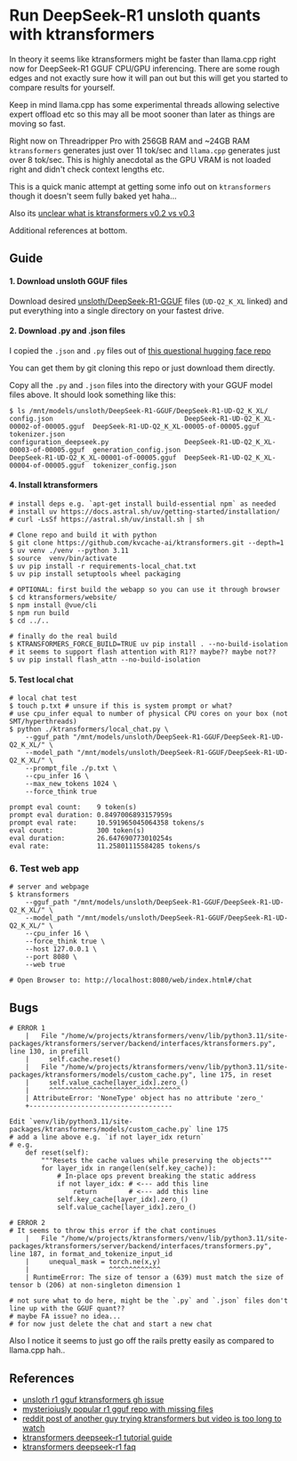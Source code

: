 Run DeepSeek-R1 unsloth quants with ktransformers
===
In theory it seems like ktransformers might be faster than llama.cpp right
now for DeepSeek-R1 GGUF CPU/GPU inferencing. There are some rough edges
and not exactly sure how it will pan out but this will get you started
to compare results for yourself.

Keep in mind llama.cpp has some experimental threads allowing selective
expert offload etc so this may all be moot sooner than later as things
are moving so fast.

Right now on Threadripper Pro with 256GB RAM and ~24GB RAM `ktransformers`
generates just over 11 tok/sec and `llama.cpp` generates just over 8
tok/sec. This is highly anecdotal as the GPU VRAM is not loaded right
and didn't check context lengths etc.

This is a quick manic attempt at getting some info out on `ktransformers`
though it doesn't seem fully baked yet haha...

Also its [unclear what is ktransformers v0.2 vs v0.3](https://kvcache-ai.github.io/ktransformers/en/DeepseekR1_V3_tutorial.html#v03-showcase)

Additional references at bottom.

## Guide
#### 1. Download unsloth GGUF files
Download desired
[unsloth/DeepSeek-R1-GGUF](https://huggingface.co/unsloth/DeepSeek-R1-GGUF/tree/main/DeepSeek-R1-UD-Q2_K_XL)
files (`UD-Q2_K_XL` linked) and put everything into a single directory
on your fastest drive.

#### 2. Download .py and .json files
I copied the `.json` and `.py` files out of [this questional hugging face repo](https://huggingface.co/is210379/DeepSeek-R1-UD-IQ1_S/discussions/1)

You can get them by git cloning this repo or just download them directly.

Copy all the `.py` and `.json` files into the directory with your GGUF model files above. It should look something like this:
```
$ ls /mnt/models/unsloth/DeepSeek-R1-GGUF/DeepSeek-R1-UD-Q2_K_XL/
config.json                                 DeepSeek-R1-UD-Q2_K_XL-00002-of-00005.gguf  DeepSeek-R1-UD-Q2_K_XL-00005-of-00005.gguf  tokenizer.json
configuration_deepseek.py                   DeepSeek-R1-UD-Q2_K_XL-00003-of-00005.gguf  generation_config.json
DeepSeek-R1-UD-Q2_K_XL-00001-of-00005.gguf  DeepSeek-R1-UD-Q2_K_XL-00004-of-00005.gguf  tokenizer_config.json
```

#### 4. Install ktransformers
```
# install deps e.g. `apt-get install build-essential npm` as needed
# install uv https://docs.astral.sh/uv/getting-started/installation/
# curl -LsSf https://astral.sh/uv/install.sh | sh

# Clone repo and build it with python
$ git clone https://github.com/kvcache-ai/ktransformers.git --depth=1
$ uv venv ./venv --python 3.11
$ source  venv/bin/activate
$ uv pip install -r requirements-local_chat.txt
$ uv pip install setuptools wheel packaging

# OPTIONAL: first build the webapp so you can use it through browser
$ cd ktransformers/website/
$ npm install @vue/cli
$ npm run build
$ cd ../..

# finally do the real build
$ KTRANSFORMERS_FORCE_BUILD=TRUE uv pip install . --no-build-isolation
# it seems to support flash attention with R1?? maybe?? maybe not??
$ uv pip install flash_attn --no-build-isolation
```

#### 5. Test local chat
```
# local chat test
$ touch p.txt # unsure if this is system prompt or what?
# use cpu_infer equal to number of physical CPU cores on your box (not SMT/hyperthreads)
$ python ./ktransformers/local_chat.py \
    --gguf_path "/mnt/models/unsloth/DeepSeek-R1-GGUF/DeepSeek-R1-UD-Q2_K_XL/" \
    --model_path "/mnt/models/unsloth/DeepSeek-R1-GGUF/DeepSeek-R1-UD-Q2_K_XL/" \
    --prompt_file ./p.txt \
    --cpu_infer 16 \
    --max_new_tokens 1024 \
    --force_think true

prompt eval count:    9 token(s)
prompt eval duration: 0.8497006893157959s
prompt eval rate:     10.591965045064358 tokens/s
eval count:           300 token(s)
eval duration:        26.647690773010254s
eval rate:            11.25801115584285 tokens/s
```

### 6. Test web app
```
# server and webpage
$ ktransformers
    --gguf_path "/mnt/models/unsloth/DeepSeek-R1-GGUF/DeepSeek-R1-UD-Q2_K_XL/" \
    --model_path "/mnt/models/unsloth/DeepSeek-R1-GGUF/DeepSeek-R1-UD-Q2_K_XL/" \
    --cpu_infer 16 \
    --force_think true \
    --host 127.0.0.1 \
    --port 8080 \
    --web true

# Open Browser to: http://localhost:8080/web/index.html#/chat
```

## Bugs
```
# ERROR 1
    |   File "/home/w/projects/ktransformers/venv/lib/python3.11/site-packages/ktransformers/server/backend/interfaces/ktransformers.py", line 130, in prefill
    |     self.cache.reset()
    |   File "/home/w/projects/ktransformers/venv/lib/python3.11/site-packages/ktransformers/models/custom_cache.py", line 175, in reset
    |     self.value_cache[layer_idx].zero_()
    |     ^^^^^^^^^^^^^^^^^^^^^^^^^^^^^^^^^
    | AttributeError: 'NoneType' object has no attribute 'zero_'
    +------------------------------------

Edit `venv/lib/python3.11/site-packages/ktransformers/models/custom_cache.py` line 175
# add a line above e.g. `if not layer_idx return`
# e.g.
    def reset(self):
        """Resets the cache values while preserving the objects"""
        for layer_idx in range(len(self.key_cache)):
            # In-place ops prevent breaking the static address
            if not layer_idx: # <--- add this line
                return        # <--- add this line
            self.key_cache[layer_idx].zero_()
            self.value_cache[layer_idx].zero_()

# ERROR 2
# It seems to throw this error if the chat continues
    |   File "/home/w/projects/ktransformers/venv/lib/python3.11/site-packages/ktransformers/server/backend/interfaces/transformers.py", line 187, in format_and_tokenize_input_id
    |     unequal_mask = torch.ne(x,y)
    |                    ^^^^^^^^^^^^^
    | RuntimeError: The size of tensor a (639) must match the size of tensor b (206) at non-singleton dimension 1

# not sure what to do here, might be the `.py` and `.json` files don't line up with the GGUF quant??
# maybe FA issue? no idea...
# for now just delete the chat and start a new chat
```

Also I notice it seems to just go off the rails pretty easily as compared to llama.cpp hah..

## References
* [unsloth r1 gguf ktransformers gh issue](https://github.com/kvcache-ai/ktransformers/issues/186#issuecomment-2659894815)
* [mysterioiusly popular r1 gguf repo with missing files](https://huggingface.co/is210379/DeepSeek-R1-UD-IQ1_S/discussions/1)
* [reddit post of another guy trying ktransformers but video is too long to watch](https://www.reddit.com/r/LocalLLaMA/comments/1ioybsf/comment/mcs1g9n/)
* [ktransformers deepseek-r1 tutorial guide](https://kvcache-ai.github.io/ktransformers/en/DeepseekR1_V3_tutorial.html)
* [ktransformers deepseek-r1 faq](https://kvcache-ai.github.io/ktransformers/en/FAQ.html)
